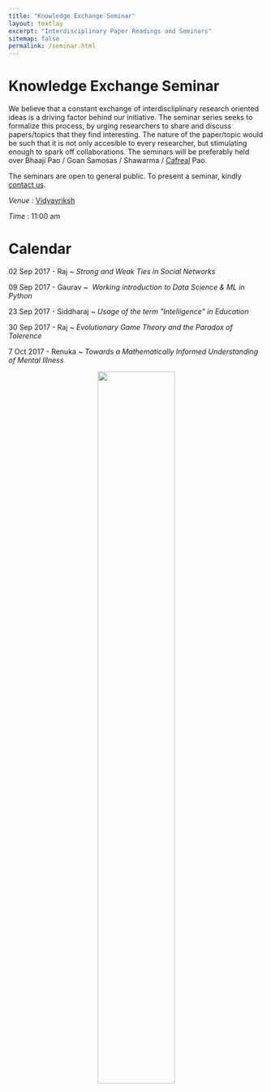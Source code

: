 ```yaml
---
title: "Knowledge Exchange Seminar"
layout: textlay
excerpt: "Interdisciplinary Paper Readings and Seminars"
sitemap: false
permalink: /seminar.html
---
```


# Knowledge Exchange Seminar

We believe that a constant exchange of interdiscliplinary research oriented ideas is a driving factor behind our initiative. The seminar series seeks to formalize this process, by urging researchers to share and discuss papers/topics that they find interesting. The nature of the paper/topic would be such that it is not only accesible to every researcher, but stimulating enough to spark off collaborations. The seminars will be preferably held over Bhaaji Pao / Goan Samosas / Shawarma / [Cafreal](https://en.wikipedia.org/wiki/Cafreal) Pao. 

The seminars are open to general public. To present a seminar, kindly [contact us](mailto:rajkunkolienkar@gmail.com). 

<i> Venue </i> : [Vidyavriksh](https://goo.gl/maps/pUZPhZR2xV62)

<i> Time </i> : 11:00 am

#  Calendar

02 Sep 2017 - Raj ~ <i> Strong and Weak Ties in Social Networks </i> 

09 Sep 2017 - Gaurav ~ <i>  Working introduction to Data Science & ML in Python </i>

23 Sep 2017 - Siddharaj ~ <i> Usage of the term "Intelligence" in Education </i>

30 Sep 2017 - Raj ~ <i> Evolutionary Game Theory and the Paradox of Tolerence </i>

7 Oct 2017 - Renuka ~ <i>  Towards a Mathematically Informed Understanding of Mental Illness </i>

<center>
<figure>
<img src="{{ site.url }}{{ site.baseurl }}/images/urbancafe.jpg" width="60%">
</figure>
</center>

